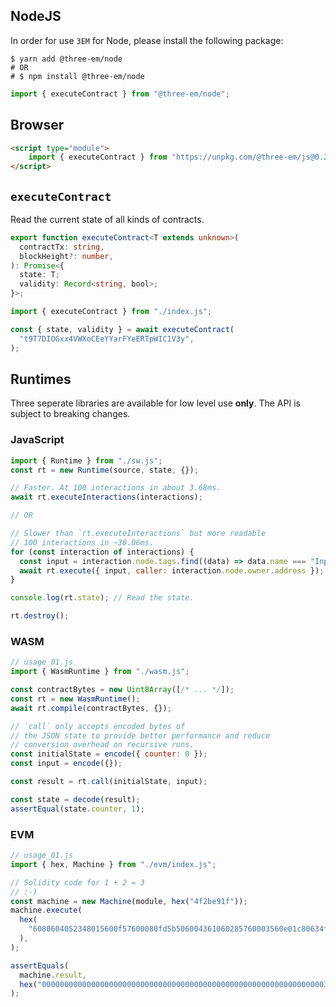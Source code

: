 ## NodeJS

In order for use `3EM` for Node, please install the following package:

```shell
$ yarn add @three-em/node
# OR
# $ npm install @three-em/node
```

```javascript
import { executeContract } from "@three-em/node";
```

## Browser

```html
<script type="module">
    import { executeContract } from "https://unpkg.com/@three-em/js@0.2.1/index.js";
</script>
```

## `executeContract`

Read the current state of all kinds of contracts.

```typescript
export function executeContract<T extends unknown>(
  contractTx: string,
  blockHeight?: number,
): Promise<{
  state: T;
  validity: Record<string, bool>;
}>;
```

```javascript
import { executeContract } from "./index.js";

const { state, validity } = await executeContract(
  "t9T7DIOGxx4VWXoCEeYYarFYeERTpWIC1V3y",
);
```

## Runtimes

Three seperate libraries are available for low level use **only**. The API is
subject to breaking changes.

### JavaScript

```javascript
import { Runtime } from "./sw.js";
const rt = new Runtime(source, state, {});

// Faster. At 100 interactions in about 3.68ms.
await rt.executeInteractions(interactions);

// OR

// Slower than `rt.executeInteractions` but more readable
// 100 interactions in ~30.06ms.
for (const interaction of interactions) {
  const input = interaction.node.tags.find((data) => data.name === "Input");
  await rt.execute({ input, caller: interaction.node.owner.address });
}

console.log(rt.state); // Read the state.

rt.destroy();
```

### WASM

```javascript
// usage_01.js
import { WasmRuntime } from "./wasm.js";

const contractBytes = new Uint8Array([/* ... */]);
const rt = new WasmRuntime();
await rt.compile(contractBytes, {});

// `call` only accepts encoded bytes of
// the JSON state to provide better performance and reduce
// conversion overhead on recursive runs.
const initialState = encode({ counter: 0 });
const input = encode({});

const result = rt.call(initialState, input);

const state = decode(result);
assertEqual(state.counter, 1);
```

### EVM

```javascript
// usage_01.js
import { hex, Machine } from "./evm/index.js";

// Solidity code for 1 + 2 = 3
// :-)
const machine = new Machine(module, hex("4f2be91f"));
machine.execute(
  hex(
    "6080604052348015600f57600080fd5b506004361060285760003560e01c80634f2be91f14602d575b600080fd5b60336047565b604051603e91906067565b60405180910390f35b60006003905090565b6000819050919050565b6061816050565b82525050565b6000602082019050607a6000830184605a565b9291505056fea26469706673582212200047574855cc88b41f29d7879f8126fe8da6f03c5f30c66c8e1290510af5253964736f6c634300080a0033",
  ),
);

assertEquals(
  machine.result,
  hex("0000000000000000000000000000000000000000000000000000000000000003"),
);
```
